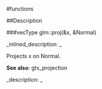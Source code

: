 #functions


<!--
_visible: True_
_advanced: False_
-->

##Description






<!----------------------------------------------------------------------------->

###vecType glm::proj(&x, &Normal)

<!--
_syntax: glm::proj(&x, &Normal)_
_name: glm::proj_
_returns: vecType_
_returns_description: _
_parameters: const vecType &x, const vecType &Normal_
_version_started: 0.10.0_
_version_deprecated: _
_summary: _
_constant: False_
_static: False_
_visible: True_
_advanced: False_
-->

_inlined_description: _

Projects x on Normal.


**See also**: gtx_projection





_description: _







<!----------------------------------------------------------------------------->

